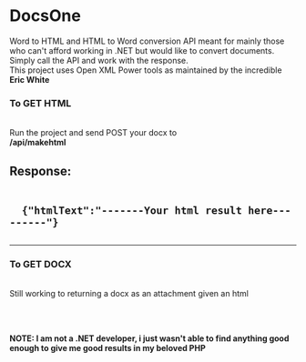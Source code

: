# DocsOne
Word to HTML and HTML to Word conversion API meant for mainly those who can't afford working in .NET but would like to convert documents.
<br>Simply call the API and work with the response.
<br>This project uses Open XML Power tools as maintained by the incredible <b>Eric White</b>
<br>
<h3>To GET HTML</h3>
<br>
Run the project and send POST  your docx to
<br> <b>/api/makehtml</b>
<h2>
Response:
<br><br>
<code>
  {"htmlText":"-------Your html result here---------"}
</code>
<h2>
<hr>
<h3>To GET DOCX</h3>
<br>
Still working to returning  a docx as an attachment given an html

<br><br>

<b>NOTE: I am not a .NET developer, i just wasn't able to find anything good enough to give me good results in my beloved PHP</b>
